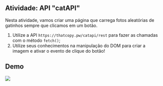 ## Atividade: API "catAPI"

Nesta atividade, vamos criar uma página que carrega fotos aleatórias de gatinhos sempre que clicamos em um botão.

1. Utilize a API `https://thatcopy.pw/catapi/rest` para fazer as chamadas com o método `fetch()`;
2. Utilize seus conhecimentos na manipulação do DOM para criar a imagem e ativar o evento de clique do botão!

## Demo
<div>
  <img src="https://user-images.githubusercontent.com/104960654/176825218-0d12830c-df61-49fa-9424-8012d6f199bb.gif">
</div>
